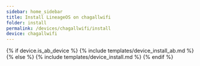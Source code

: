 ```yaml
---
sidebar: home_sidebar
title: Install LineageOS on chagallwifi
folder: install
permalink: /devices/chagallwifi/install
device: chagallwifi
---
```

{% if device.is_ab_device %}
{% include templates/device_install_ab.md %}
{% else %}
{% include templates/device_install.md %}
{% endif %}
